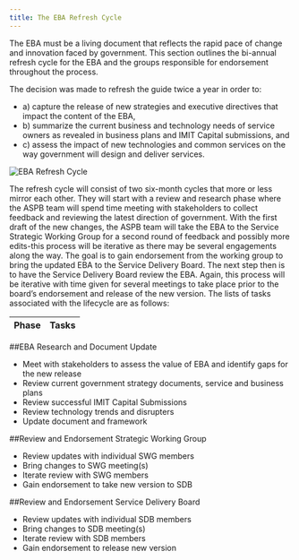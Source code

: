 ```yaml
---
title: The EBA Refresh Cycle
---
```


The EBA must be a living document that reflects the rapid pace of change and innovation faced by government. This section outlines the bi-annual refresh cycle for the EBA and the groups responsible for endorsement throughout the process. 

The decision was made to refresh the guide twice a year in order to:

* a) capture the release of new strategies and executive directives that impact the content of the EBA, 
* b) summarize the current business and technology needs of service owners as revealed in business plans and IMIT Capital submissions, and 
* c) assess the impact of new technologies and common services on the way government will design and deliver services.

<img src="{{site.baseurl}}/images/Refresh_QTimeline.PNG" alt="EBA Refresh Cycle">

The refresh cycle will consist of two six-month cycles that more or less mirror each other. They will start with a review and research phase where the ASPB team will spend time meeting with stakeholders to collect feedback and reviewing the latest direction of government. With the first draft of the new changes, the ASPB team will take the EBA to the Service Strategic Working Group for a second round of feedback and possibly more edits-this process will be iterative as there may be several engagements along the way. The goal is to gain endorsement from the working group to bring the updated EBA to the Service Delivery Board. The next step then is to have the Service Delivery Board review the EBA. Again, this process will be iterative with time given for several meetings to take place prior to the board’s endorsement and release of the new version. The lists of tasks associated with the lifecycle are as follows:

| **Phase**                                      | **Tasks**                                                                                   |
|------------------------------------------------|---------------------------------------------------------------------------------------------|

##EBA Research and Document Update 

-   Meet with stakeholders to assess the value of EBA and identify gaps for the new release 
-   Review current government strategy documents, service and business plans                 
-   Review successful IMIT Capital Submissions                                               
-   Review technology trends and disrupters                                                  
-   Update document and framework              
                                             
##Review and Endorsement Strategic Working Group 

-   Review updates with individual SWG members                                              
-   Bring changes to SWG meeting(s)                                                          
-   Iterate review with SWG members                                                          
-   Gain endorsement to take new version to SDB 

##Review and Endorsement Service Delivery Board 

-   Review updates with individual SDB members                                              
-   Bring changes to SDB meeting(s)                                                          
-   Iterate review with SDB members                                                          
-   Gain endorsement to release new version 